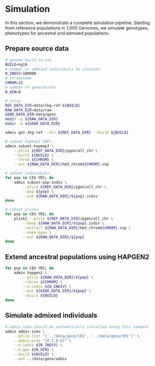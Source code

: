 # Simulation
In this section, we demonstrate a complete simulation pipeline. Starting from reference populations in 1,000 Genomes, we simulate genotypes, phenotypes for ancestral and admixed populations.

## Prepare source data
```bash
# genome build to use
BUILD=hg19
# number of admixed individuals to simulate
N_INDIV=100000
# chromosome 
CHROM=22
# number of generations
N_GEN=8

# setup
REF_DATA_DIR=data/1kg-ref-${BUILD}
RAW_DATA_DIR=data/raw
GENO_DATA_DIR=data/geno
mkdir -p ${RAW_DATA_DIR}
mkdir -p ${GENO_DATA_DIR}
```

```bash
admix get-1kg-ref --dir ${REF_DATA_DIR} --build ${BUILD}

# subset hapmap3 SNPs
admix subset-hapmap3 \
    --pfile ${REF_DATA_DIR}/pgen/all_chr \
    --build ${BUILD} \
    --chrom ${CHROM} \
    --out ${RAW_DATA_DIR}/hm3_chrom${CHROM}.snp

# subset individuals
for pop in CEU YRI; do
    admix subset-pop-indiv \
        --pfile ${REF_DATA_DIR}/pgen/all_chr \
        --pop ${pop} \
        --out ${RAW_DATA_DIR}/${pop}.indiv
done

# subset plink2
for pop in CEU YRI; do
    plink2 --pfile ${REF_DATA_DIR}/pgen/all_chr \
        --keep ${RAW_DATA_DIR}/${pop}.indiv \
        --extract ${RAW_DATA_DIR}/hm3_chrom${CHROM}.snp \
        --make-pgen \
        --out ${RAW_DATA_DIR}/${pop}
done
```

## Extend ancestral populations using HAPGEN2

```bash
for pop in CEU YRI; do
    admix hapgen2 \
        --pfile ${RAW_DATA_DIR}/${pop} \
        --chrom ${CHROM} \
        --n-indiv ${N_INDIV} \
        --out ${GENO_DATA_DIR}/${pop} \
        --build ${BUILD}
done
```

## Simulate admixed individuals
```bash
# admix-simu should be automatically installed using this command
admix admix-simu \
    --pfile-list "['../data/geno/CEU', '../data/geno/YRI']" \
    --admix-prop "[0.2,0.8]" \
    --n-indiv ${N_INDIV} \
    --n-gen ${N_GEN} \
    --build ${BUILD} \
    --out ../data/geno/admix
```